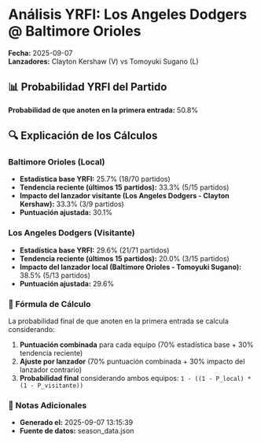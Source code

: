 # Análisis YRFI: Los Angeles Dodgers @ Baltimore Orioles

**Fecha:** 2025-09-07  
**Lanzadores:** Clayton Kershaw (V) vs Tomoyuki Sugano (L)

## 📊 Probabilidad YRFI del Partido

**Probabilidad de que anoten en la primera entrada:** 50.8%

## 🔍 Explicación de los Cálculos

### Baltimore Orioles (Local)
- **Estadística base YRFI:** 25.7% (18/70 partidos)
- **Tendencia reciente (últimos 15 partidos):** 33.3% (5/15 partidos)
- **Impacto del lanzador visitante (Los Angeles Dodgers - Clayton Kershaw):** 33.3% (3/9 partidos)
- **Puntuación ajustada:** 30.1%

### Los Angeles Dodgers (Visitante)
- **Estadística base YRFI:** 29.6% (21/71 partidos)
- **Tendencia reciente (últimos 15 partidos):** 20.0% (3/15 partidos)
- **Impacto del lanzador local (Baltimore Orioles - Tomoyuki Sugano):** 38.5% (5/13 partidos)
- **Puntuación ajustada:** 29.6%

### 📝 Fórmula de Cálculo

La probabilidad final de que anoten en la primera entrada se calcula considerando:
1. **Puntuación combinada** para cada equipo (70% estadística base + 30% tendencia reciente)
2. **Ajuste por lanzador** (70% puntuación combinada + 30% impacto del lanzador contrario)
3. **Probabilidad final** considerando ambos equipos: `1 - ((1 - P_local) * (1 - P_visitante))`

### 📌 Notas Adicionales

- **Generado el:** 2025-09-07 13:15:39
- **Fuente de datos:** season_data.json
